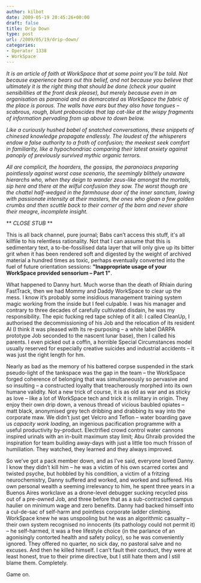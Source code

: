 ```yaml
---
author: kilbot
date: 2009-05-19 20:45:26+00:00
draft: false
title: Drip Down
type: post
url: /2009/05/19/drip-down/
categories:
- Operator 1338
- WorkSpace
---
```


_It is an article of faith at WorkSpace that at some point you’ll be told. Not because experience bears out this belief, and not because you believe that ultimately it is the right thing that should be done (check your quaint sensibilities at the front desk please), but merely because even in an organisation as paranoid and as demarcated as WorkSpace the fabric of the place is porous. The walls have ears but they also have tongues – scabrous, rough, blunt proboscides that lap cat-like at the wispy fragments of information pervading from up above to down below._

_Like a curiously hushed babel of snatched conversations, these snippets of chinesed knowledge propagate endlessly. The loudest of the whisperers endow a false authority to a froth of confusion; the meekest seek comfort in familiarity, like a hypochondriac comparing their latest anxiety against panoply of previously survived mythic organic terrors._

_All are complicit, the hoarders, the gossips, the paranoiacs preparing pointlessly against worst case scenario, the seemingly blithely unaware hierarchs who, when they deign to wander zeus-like amongst the mortals, sip here and there at the wilful confusion they sow. The worst though are the chattel half-wedged in the farmhouse door of the inner sanctum, lowing with passionate intensity at their masters, the ones who glean a few golden crumbs and then scuttle back to their corner of the barn and never share their meagre, incomplete insight._

** *CLOSE STUB* **

This is all back channel, pure journal; Babs can’t access this stuff, it's all killfile to his relentless rationality. Not that I can assume that this is sedimentary text, a to-be-fossilised data layer that will only give up its bitter grit when it has been rendered soft and digested by the weight of archived material a hundred times as toxic, perhaps eventually converted into the fuel of future orientation sessions: **"Inappropriate usage of your WorkSpace provided sensorium – Part 1"**.

What happened to Danny hurt. Much worse than the death of Rhiain during FastTrack, then we had Mommy and Daddy WorkSpace to clear up the mess. I know it’s probably some insidious management training system magic working from the inside but I feel culpable. I was his manager and contrary to three decades of carefully cultivated disdain, he was my responsibility. The epic fucking red tape schlep of it all: I called CleanUp, I authorised the decommissioning of his Job and the relocation of its resident AI (I think it was pleased with its re-purposing – a white label DARPA prototype Job seconded to the nascent lunar base), then I called his parents. I even picked out a coffin, a horrible Special Circumstances model usually reserved for especially creative suicides and industrial accidents – it was just the right length for hm.

Nearly as bad as the memory of his battered corpse suspended in the stark pseudo-light of the tankspace was the gap in the team – the WorkSpace forged coherence of belonging that was simultaneously so pervasive and so insulting – a constructed loyalty that treacherously morphed into its own humane validity. Not a new trick of course, it is as old as war and as sticky as love – like a lot of WorkSpace tech and trick it is military in origin. They enjoy their own drip down, a venous thread of vicious baubled opiates – matt black, anonymised grey tech dribbing and drabbing its way into the corporate maw. We didn’t just get Velcro and Teflon – water boarding gave us _capacity work loading_, an ingenious pacification programme with a useful productivity by-product. Electrified crowd control water cannons inspired urinals with an in-built maximum stay limit; Abu Ghraib provided the inspiration for team building away-days with just a little too much frisson of humiliation. They watched, they learned and they always improved.

So we’ve got a pack member down, and as I’ve said, everyone loved Danny. I know they didn’t kill him – he was a victim of his own scarred cortex and twisted psyche, but hobbled by his condition, a victim of a fritzing neurochemistry, Danny suffered and worked, and worked and suffered. His own personal wealth a seeming irrelevancy to him, he spent three years in a Buenos Aires workclave as a drone-level debugger sucking recycled piss out of a pre-owned Job, and three before that as a sub-contracted campus haulier on minimum wage and zero benefits. Danny had backed himself into a cul-de-sac of self-harm and pointless corporate ladder climbing. WorkSpace knew he was unspooling but he was an algorithmic casualty – their own system recognised no innocents (its pathology could not permit it) – he self-harmed, it was a free lifestyle choice (in the parlance of an agonisingly contorted health and safety policy), so he was conveniently ignored. They offered no quarter, no sick day, no pastoral salve and no excuses. And then he killed himself. I can’t fault their conduct, they were at least honest, true to their prime directive, but I still hate them and I still blame them. Completely.

Game on.
